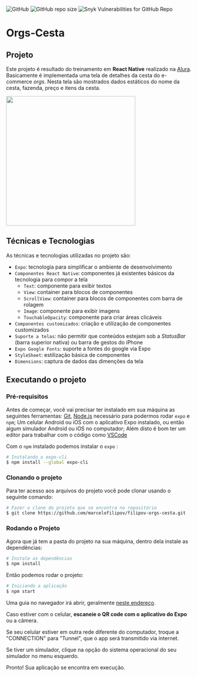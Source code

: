 ![GitHub](https://img.shields.io/github/license/marcelofilipov/filipov-Orgs-Cesta) ![GitHub repo size](https://img.shields.io/github/repo-size/marcelofilipov/filipov-orgs-cesta) ![Snyk Vulnerabilities for GitHub Repo](https://img.shields.io/snyk/vulnerabilities/github/marcelofilipov/filipov-orgs-cesta)

# Orgs-Cesta 
## Projeto
Este projeto é resultado do treinamento em **React Native** realizado na [Alura](https://www.alura.com.br/).
Basicamente é implementada uma tela de detalhes da cesta do e-commerce *orgs*. Nesta tela são mostrados dados estáticos do nome da cesta, fazenda, preço e itens da cesta.

<img src="https://user-images.githubusercontent.com/9091491/123982988-e3ccb700-d999-11eb-880e-872881ee8b10.gif" width="350" />

## Técnicas e Tecnologias

As técnicas e tecnologias utilizadas no projeto são:

- `Expo`: tecnologia para simplificar o ambiente de desenvolvimento
- `Componentes React Native`: componentes já existentes básicos da tecnologia para compor a tela
  - `Text`: componente para exibir textos
  - `View`: container para blocos de componentes
  - `ScrollView`: container para blocos de componentes com barra de rolagem
  - `Image`: componente para exibir imagens
  - `TouchableOpacity`: componente para criar áreas clicáveis
- `Componentes customizados`: criação e utilização de componentes customizados
- `Suporte a telas`: não permitir que conteúdos estejam sob a *StatusBar* (barra superior nativa) ou barra de gestos do iPhone
- `Expo Google Fonts`: suporte a fontes do google via Expo
- `StyleSheet`: estilização básica de componentes
- `Dimensions`: captura de dados das dimenções da tela


## Executando o projeto
### Pré-requisitos
Antes de começar, você vai precisar ter instalado em sua máquina as seguintes ferramentas:
[Git](https://git-scm.com), [Node.js](https://nodejs.org/en/) necessário para podermos rodar `expo` e `npm`;
Um celular Android ou iOS com o aplicativo Expo instalado, ou então algum simulador Android ou iOS no computador;
Além disto é bom ter um editor para trabalhar com o código como [VSCode](https://code.visualstudio.com/)

Com o `npm` instalado podemos instalar o `expo` :
```bash
# Instalando o expo-cli
$ npm install --global expo-cli
```
### Clonando o projeto
Para ter acesso aos arquivos do projeto você pode clonar usando o seguinte comando:
```bash
# Fazer o clone do projeto que se encontra no repositório
$ git clone https://github.com/marcelofilipov/filipov-orgs-cesta.git
```
### Rodando o Projeto
Agora que já tem a pasta do projeto na sua máquina, dentro dela instale as dependências:
```bash
# Instale as dependências
$ npm install
```
Então podemos rodar o projeto:
```bash
# Iniciando a aplicação
$ npm start
```
Uma guia no navegador irá abrir, geralmente [neste endereço](http://localhost:19002/).

Caso estiver com o celular, **escaneie o QR code com o aplicativo do Expo** ou a câmera.

Se seu celular estiver em outra rede diferente do computador, troque a "CONNECTION" para "Tunnel", que o app será transmitido via internet.

Se tiver um simulador, clique na opção do sistema operacional do seu simulador no menu esquerdo.
  
Pronto! Sua aplicação se encontra em execução.
